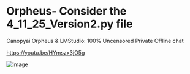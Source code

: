 # Orpheus- Consider the 4_11_25_Version2.py file
Canopyai Orpheus &amp; LMStudio: 100% Uncensored Private Offline chat 

https://youtu.be/HYmszx3jO5g

![image](https://github.com/user-attachments/assets/48167965-a379-4219-a83e-38c8b1ccdfc0)
